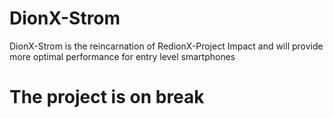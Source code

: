 # DionX-Strom
 DionX-Strom is the reincarnation of RedionX-Project Impact and will provide more optimal performance for entry level smartphones
# The project is on break